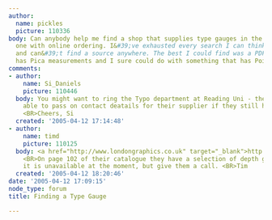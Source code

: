 ```yaml
---
author:
  name: pickles
  picture: 110336
body: Can anybody help me find a shop that supplies type gauges in the UK? Preferably
  one with online ordering. I&#39;ve exhausted every search I can think of in Google
  and can&#39;t find a source anywhere. The best I could find was a PDF but it only
  has Pica measurements and I sure could do with something that has Points as well.
comments:
- author:
    name: Si_Daniels
    picture: 110446
  body: You might want to ring the Typo department at Reading Uni - they should be
    able to pass on contact deatails for their supplier if they still have one.  <BR>
    <BR>Cheers, Si
  created: '2005-04-12 17:14:48'
- author:
    name: timd
    picture: 110125
  body: <a href="http://www.londongraphics.co.uk" target="_blank">http://www.londongraphics.co.uk</a>
    <BR>On page 102 of their catalogue they have a selection of depth gauges and typescales,
    it is unavailable at the moment, but give them a call. <BR>Tim
  created: '2005-04-12 18:20:46'
date: '2005-04-12 17:09:15'
node_type: forum
title: Finding a Type Gauge

---
```

